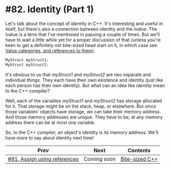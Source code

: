# #82. Identity (Part 1)

Let's talk about the concept of *identity* in C++. It's interesting and useful in itself, but there's also a connection between identity and the *lvalue*. The lvalue is a term that I've mentioned in passing a couple of times. But we'll have to wait a little while yet for a proper discussion of that (unless you're keen to get a definitely not bite-sized head start on it, in which case see [Value categories, and references to them](https://docs.microsoft.com/windows/uwp/cpp-and-winrt-apis/cpp-value-categories)).

```cpp
MyStruct myStruct1;
MyStruct myStruct2;
```

It's obvious to us that *myStruct1* and *myStruct2* are two separate and individual *things*. They each have their own existence and identity (just like each person has their own identity). But what can an idea like *identity* mean to the C++ compiler?

Well, each of the variables *myStruct1* and *myStruct2* has storage allocated for it. That storage might be on the stack, heap, or elsewhere. But since those variables' objects have storage, we can take their memory address. And those memory addresses are unique. They have to be; at any memory address there can be at most one variable.

So, to the C++ compiler, an object's identity is its memory address. We'll have more to say about identity next time!

|Prev|Next|Contents|
|-|-|-|
|[#81. Assign using references](081.md)|Coming soon|[Bite-sized C++](../README.md)|
